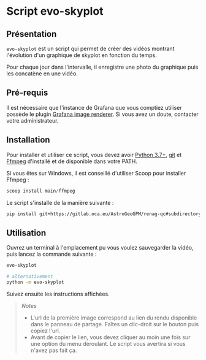# Script evo-skyplot

## Présentation

`evo-skyplot` est un script qui permet de créer des vidéos montrant l'évolution d'un graphique de skyplot en fonction du temps.

Pour chaque jour dans l'intervalle, il enregistre une photo du graphique puis les concatène en une vidéo.

## Pré-requis

Il est nécessaire que l'instance de Grafana que vous comptiez utiliser possède le plugin [Grafana image renderer](https://grafana.com/grafana/plugins/grafana-image-renderer/). Si vous avez un doute, contacter votre administrateur.

## Installation

Pour installer et utiliser ce script, vous devez avoir [Python 3.7+](https://www.python.org/downloads/), [git](https://git-scm.com/) et [Ffmpeg](https://ffmpeg.org/) d'installé et de disponible dans votre PATH.

Si vous êtes sur Windows, il est conseillé d'utiliser Scoop pour installer Ffmpeg :

```powershell
scoop install main/ffmpeg
```

Le script s'installe de la manière suivante :

```sh
pip install git+https://gitlab.oca.eu/AstroGeoGPM/renag-qc#subdirectory=evo-skyplot
```

## Utilisation

Ouvrez un terminal à l'emplacement pu vous voulez sauvegarder la vidéo, puis lancez la commande suivante :

```sh
evo-skyplot

# alternativement
python -m evo-skyplot
```

Suivez ensuite les instructions affichées.

> *Notes*
> 
> - L'url de la première image correspond au lien du rendu disponible dans le panneau de partage. Faîtes un clic-droit sur le bouton puis copiez l'url.
> - Avant de copier le lien, vous devez cliquer au moin une fois sur une option du menu déroulant. Le script vous avertira si vous n'avez pas fait ça.
